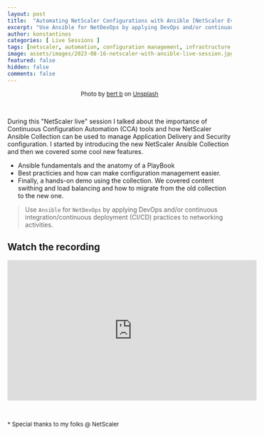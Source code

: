 ```yaml
---
layout: post
title:  "Automating NetScaler Configurations with Ansible [NetScaler Event]"
excerpt: "Use Ansible for NetDevOps by applying DevOps and/or continuous integration/continuous deployment (CI/CD) practices to networking activities."
author: konstantinos
categories: [ Live Sessions ]
tags: [netscaler, automation, configuration management, infrastructure as code, ansible]
image: assets/images/2023-08-16-netscaler-with-ansible-live-session.jpg
featured: false
hidden: false
comments: false
---
```


<div style="text-align: center; font-size: small;">Photo by <a href="https://unsplash.com/@bertsz?utm_content=creditCopyText&utm_medium=referral&utm_source=unsplash">bert b</a> on <a href="https://unsplash.com/photos/3d-computer-graphics-rhNff6hB41s?utm_content=creditCopyText&utm_medium=referral&utm_source=unsplash">Unsplash</a></div>
  

&nbsp;  

During this "NetScaler live" session I talked about the importance of Continuous Configuration Automation (CCA) tools and how NetScaler Ansible Collection can be used to manage Application Delivery and Security configuration. I started by introducing the new NetScaler Ansible Collection and then we covered some cool new features.  

- Ansible fundamentals and the anatomy of a PlayBook
- Best practicies and how can make configuration management easier. 
- Finally, a hands-on demo using the collection. We covered content swithing and load balancing and how to migrate from the old collection to the new one.

>Use `Ansible` for `NetDevOps` by applying DevOps and/or continuous integration/continuous deployment (CI/CD) practices to networking activities.


## Watch the recording

<iframe width="560" height="315" src="https://www.youtube.com/embed/W_cekpiSA3o?si=d7dq03aypCxkKTgs" title="YouTube video player" frameborder="0" allow="accelerometer; autoplay; clipboard-write; encrypted-media; gyroscope; picture-in-picture; web-share" allowfullscreen></iframe>


&nbsp;  

<div style="font-size: small;">* Special thanks to my folks @ NetScaler</div>

&nbsp;  